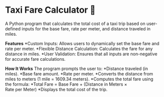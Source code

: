# **Taxi Fare Calculator 🚖**
A Python program that calculates the total cost of a taxi trip based on user-defined inputs for the base fare, rate per meter, and distance traveled in miles.

**Features**
  *Custom Inputs: Allows users to dynamically set the base fare and rate per meter.
  *Flexible Distance Calculation: Calculates the fare for any distance in miles.
  *User Validation: Ensures that all inputs are non-negative for accurate fare calculations.

**How It Works**
The program prompts the user to:
  *Distance traveled (in miles).
  *Base fare amount.
  *Rate per meter.
*Converts the distance from miles to meters (1 mile = 1609.34 meters).
*Computes the total fare using the formula:
*Total Fare = Base Fare + (Distance in Meters × Rate per Meter)
*Displays the total cost of the trip.
